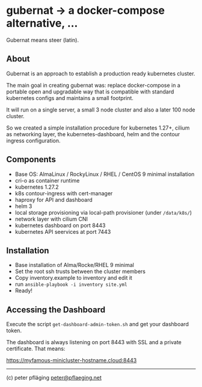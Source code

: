 # gubernat -> a docker-compose alternative, ...

Gubernat means steer (latin).

## About

Gubernat is an approach to establish a production ready kubernetes cluster.

The main goal in creating gubernat was: replace docker-compose in a portable open and
upgradable way that is compatible with standard kubernetes configs and maintains a small footprint.

It will run on a single server, a small 3 node cluster and also a later 100 node cluster.

So we created a simple installation procedure for kubernetes 1.27+, cilium as networking layer, the kubernetes-dashboard, helm and the contour ingress configuration.


## Components

- Base OS: AlmaLinux / RockyLinux / RHEL / CentOS 9 minimal installation
- cri-o as container runtime
- kubernetes 1.27.2
- k8s contour-ingress with cert-manager
- haproxy for API and dashboard
- helm 3
- local storage provisioning via local-path provisioner (under `/data/k8s/`)
- network layer with cilium CNI
- kubernetes dashboard on port 8443
- kubernetes API seervices at port 7443

## Installation

- Base installation of Alma/Rocke/RHEL 9 minimal
- Set the root ssh trusts between the cluster members
- Copy inventory.example to inventory and edit it
- run `ansible-playbook -i inventory site.yml`
- Ready!

## Accessing the Dashboard

Execute the script `get-dashboard-admin-token.sh` and get your dashboard token.

The dashboard is always listening on port 8443 with SSL and a private certificate. That means:

<https://myfamous-minicluster-hostname.cloud:8443>

---
(c) peter pfläging <peter@pflaeging.net>
